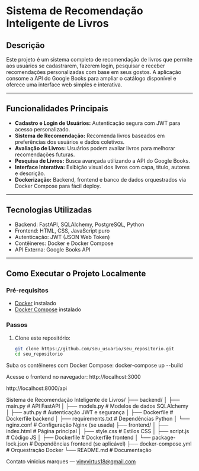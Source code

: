 # Sistema de Recomendação Inteligente de Livros

## Descrição

Este projeto é um sistema completo de recomendação de livros que permite aos usuários se cadastrarem, fazerem login, pesquisar e receber recomendações personalizadas com base em seus gostos. A aplicação consome a API do Google Books para ampliar o catálogo disponível e oferece uma interface web simples e interativa.

---

## Funcionalidades Principais

- **Cadastro e Login de Usuários:** Autenticação segura com JWT para acesso personalizado.
- **Sistema de Recomendação:** Recomenda livros baseados em preferências dos usuários e dados coletivos.
- **Avaliação de Livros:** Usuários podem avaliar livros para melhorar recomendações futuras.
- **Pesquisa de Livros:** Busca avançada utilizando a API do Google Books.
- **Interface Interativa:** Exibição visual dos livros com capa, título, autores e descrição.
- **Dockerização:** Backend, frontend e banco de dados orquestrados via Docker Compose para fácil deploy.

---

## Tecnologias Utilizadas

- Backend: FastAPI, SQLAlchemy, PostgreSQL, Python
- Frontend: HTML, CSS, JavaScript puro
- Autenticação: JWT (JSON Web Token)
- Contêineres: Docker e Docker Compose
- API Externa: Google Books API

---

## Como Executar o Projeto Localmente

### Pré-requisitos

- [Docker](https://docs.docker.com/get-docker/) instalado
- [Docker Compose](https://docs.docker.com/compose/install/) instalado

### Passos

1. Clone este repositório:

   ```bash
   git clone https://github.com/seu_usuario/seu_repositorio.git
   cd seu_repositorio

Suba os contêineres com Docker Compose:
docker-compose up --build


Acesse o frontend no navegador:
http://localhost:3000

http://localhost:8000/api

Sistema de Recomendação Inteligente de Livros/
├── backend/
│   ├── main.py               # API FastAPI
│   ├── models.py             # Modelos de dados SQLAlchemy
│   ├── auth.py               # Autenticação JWT e segurança
│   ├── Dockerfile            # Dockerfile backend
│   ├── requirements.txt      # Dependências Python
│   └── nginx.conf            # Configuração Nginx (se usada)
├── frontend/
│   ├── index.html            # Página principal
│   ├── style.css             # Estilos CSS
│   ├── script.js             # Código JS
│   ├── Dockerfile            # Dockerfile frontend
│   └── package-lock.json     # Dependências frontend (se aplicável)
├── docker-compose.yml        # Orquestração Docker
└── README.md                 # Documentação

Contato
vinicius marques — vinyvirtus18@gmail.com


